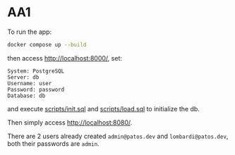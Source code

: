 # AA1

To run the app:

```sh
docker compose up --build
```

then access [http://localhost:8000/](http://localhost:8000/), set:

```
System: PostgreSQL
Server: db
Username: user
Password: password
Database: db
```

and execute [scripts/init.sql](./scripts/init.sql) and [scripts/load.sql](./scripts/load.sql)
to initialize the db.

Then simply access [http://localhost:8080/](http://localhost:8080/).

There are 2 users already created `admin@patos.dev` and `lombardi@patos.dev`, both their passwords are `admin`.
